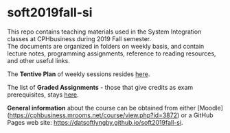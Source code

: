 # soft2019fall-si

This repo contains teaching materials used in the System Integration classes at CPHbusiness during 2019 Fall semester.<br>
The documents are organized in folders on weekly basis, and contain lecture notes, programming assignments, reference to reading resources, and other useful links.

The __Tentive Plan__ of weekly sessions resides [here](https://datsoftlyngby.github.io/soft2019fall-si/Info/tentative-plan).

The list of __Graded Assignments__ - those that give credits as exam prerequisites, stays [here](https://datsoftlyngby.github.io/soft2019fall-si/Info/graded-assignments).

__General information__ about the course can be obtained from either [Moodle] (https://cphbusiness.mrooms.net/course/view.php?id=3872) or a GitHub Pages web site: https://datsoftlyngby.github.io/soft2019fall-si.
